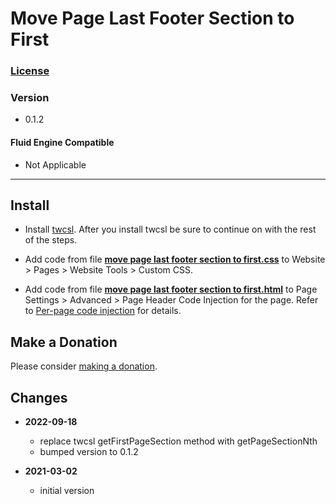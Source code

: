 # Move Page Last Footer Section to First

### [License][99]

### Version

  * 0.1.2

#### Fluid Engine Compatible

  * Not Applicable

---

## Install

* Install [twcsl][1]. After you install twcsl be sure to continue on with the
  rest of the steps.
  
* Add code from file **[move page last footer section to first.css][2]** to
  Website > Pages > Website Tools > Custom CSS.

* Add code from file **[move page last footer section to first.html][3]** to
  Page Settings > Advanced > Page Header Code Injection for the page. Refer to
  [Per-page code injection][4] for details.

## Make a Donation

Please consider [making a donation][5].

## Changes

* **2022-09-18**

  * replace twcsl getFirstPageSection method with getPageSectionNth
  * bumped version to 0.1.2
  
* **2021-03-02**

  * initial version

[1]: https://github.com/tomsWebConsulting/twcsl#install-options
[2]: move%20page%20last%20footer%20section%20to%20first.css#L1
[3]: move%20page%20last%20footer%20section%20to%20first.html#L1
[4]: https://support.squarespace.com/hc/en-us/articles/205815908-Using-code-injection#toc-per-page-code-injection
[5]: https://github.com/tomsWebConsulting/twcsl#make-a-donation
[99]: https://github.com/tomsWebConsulting/twcsl/blob/main/LICENSE.txt#L1

